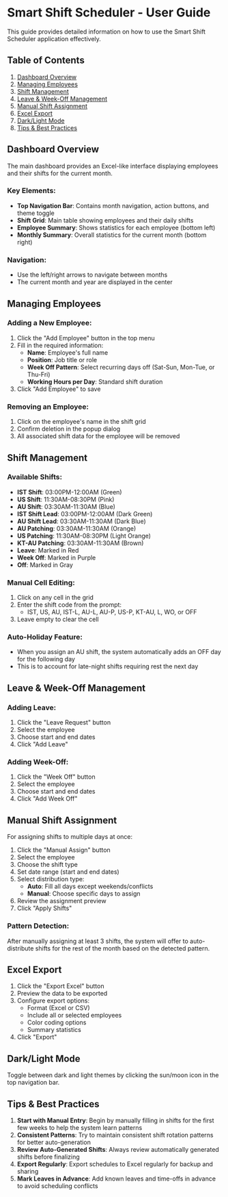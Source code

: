 # Smart Shift Scheduler - User Guide

This guide provides detailed information on how to use the Smart Shift Scheduler application effectively.

## Table of Contents

1. [Dashboard Overview](#dashboard-overview)
2. [Managing Employees](#managing-employees)
3. [Shift Management](#shift-management)
4. [Leave & Week-Off Management](#leave--week-off-management)
5. [Manual Shift Assignment](#manual-shift-assignment)
6. [Excel Export](#excel-export)
7. [Dark/Light Mode](#darklight-mode)
8. [Tips & Best Practices](#tips--best-practices)

## Dashboard Overview

The main dashboard provides an Excel-like interface displaying employees and their shifts for the current month.

### Key Elements:

- **Top Navigation Bar**: Contains month navigation, action buttons, and theme toggle
- **Shift Grid**: Main table showing employees and their daily shifts
- **Employee Summary**: Shows statistics for each employee (bottom left)
- **Monthly Summary**: Overall statistics for the current month (bottom right)

### Navigation:

- Use the left/right arrows to navigate between months
- The current month and year are displayed in the center

## Managing Employees

### Adding a New Employee:

1. Click the "Add Employee" button in the top menu
2. Fill in the required information:
   - **Name**: Employee's full name
   - **Position**: Job title or role
   - **Week Off Pattern**: Select recurring days off (Sat-Sun, Mon-Tue, or Thu-Fri)
   - **Working Hours per Day**: Standard shift duration
3. Click "Add Employee" to save

### Removing an Employee:

1. Click on the employee's name in the shift grid
2. Confirm deletion in the popup dialog
3. All associated shift data for the employee will be removed

## Shift Management

### Available Shifts:

- **IST Shift**: 03:00PM-12:00AM (Green)
- **US Shift**: 11:30AM-08:30PM (Pink)
- **AU Shift**: 03:30AM-11:30AM (Blue)
- **IST Shift Lead**: 03:00PM-12:00AM (Dark Green)
- **AU Shift Lead**: 03:30AM-11:30AM (Dark Blue)
- **AU Patching**: 03:30AM-11:30AM (Orange)
- **US Patching**: 11:30AM-08:30PM (Light Orange)
- **KT-AU Patching**: 03:30AM-11:30AM (Brown)
- **Leave**: Marked in Red
- **Week Off**: Marked in Purple
- **Off**: Marked in Gray

### Manual Cell Editing:

1. Click on any cell in the grid
2. Enter the shift code from the prompt:
   - IST, US, AU, IST-L, AU-L, AU-P, US-P, KT-AU, L, WO, or OFF
3. Leave empty to clear the cell

### Auto-Holiday Feature:

- When you assign an AU shift, the system automatically adds an OFF day for the following day
- This is to account for late-night shifts requiring rest the next day

## Leave & Week-Off Management

### Adding Leave:

1. Click the "Leave Request" button
2. Select the employee
3. Choose start and end dates
4. Click "Add Leave"

### Adding Week-Off:

1. Click the "Week Off" button
2. Select the employee
3. Choose start and end dates
4. Click "Add Week Off"

## Manual Shift Assignment

For assigning shifts to multiple days at once:

1. Click the "Manual Assign" button
2. Select the employee
3. Choose the shift type
4. Set date range (start and end dates)
5. Select distribution type:
   - **Auto**: Fill all days except weekends/conflicts
   - **Manual**: Choose specific days to assign
6. Review the assignment preview
7. Click "Apply Shifts"

### Pattern Detection:

After manually assigning at least 3 shifts, the system will offer to auto-distribute shifts for the rest of the month based on the detected pattern.

## Excel Export

1. Click the "Export Excel" button
2. Preview the data to be exported
3. Configure export options:
   - Format (Excel or CSV)
   - Include all or selected employees
   - Color coding options
   - Summary statistics
4. Click "Export"

## Dark/Light Mode

Toggle between dark and light themes by clicking the sun/moon icon in the top navigation bar.

## Tips & Best Practices

1. **Start with Manual Entry**: Begin by manually filling in shifts for the first few weeks to help the system learn patterns
2. **Consistent Patterns**: Try to maintain consistent shift rotation patterns for better auto-generation
3. **Review Auto-Generated Shifts**: Always review automatically generated shifts before finalizing
4. **Export Regularly**: Export schedules to Excel regularly for backup and sharing
5. **Mark Leaves in Advance**: Add known leaves and time-offs in advance to avoid scheduling conflicts